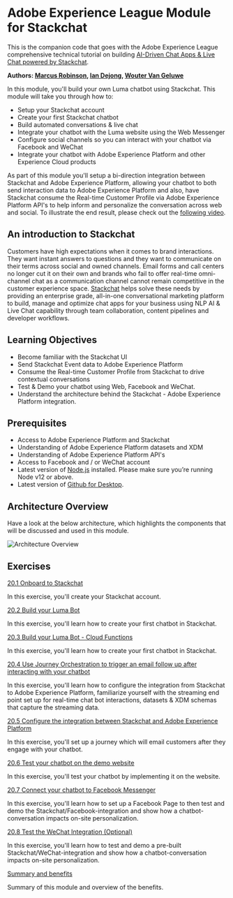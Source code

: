 # Adobe Experience League Module for Stackchat

This is the companion code that goes with the Adobe Experience League comprehensive technical tutorial on building [AI-Driven Chat Apps & Live Chat powered by Stackchat](https://experienceleague.adobe.com/docs/platform-learn/comprehensive-technical-tutorial/module20/ai-driven-chat-apps-stackchat.html).

**Authors: [Marcus Robinson](https://www.linkedin.com/in/marcus1robinson/), [Ian Dejong](https://www.linkedin.com/in/ian-dejong-5408b57/), [Wouter Van Geluwe](https://www.linkedin.com/in/woutervangeluwe/)**

In this module, you'll build your own Luma chatbot using Stackchat. This module will take you through how to:

- Setup your Stackchat account
- Create your first Stackchat chatbot
- Build automated conversations & live chat
- Integrate your chatbot with the Luma website using  the Web Messenger
- Configure social channels so you can interact with your chatbot via Facebook and WeChat
- Integrate your chatbot with Adobe Experience Platform and other Experience Cloud products

As part of this module you'll setup a bi-direction integration between Stackchat and Adobe Experience Platform, allowing your chatbot to both send interaction data to Adobe Experience Platform and also, have Stackchat consume the Real-time Customer Profile via Adobe Experience Platform API's to help inform and personalize the conversation across web and social. To illustrate the end result, please check out the [following video](https://video.tv.adobe.com/v/35846?quality=12&learn=on).

## An introduction to Stackchat

Customers have high expectations when it comes to brand interactions. They want instant answers to questions and they want to communicate on their terms across social and owned channels. Email forms and call centers no longer cut it on their own and brands who fail to offer real-time omni-channel chat as a communication channel cannot remain competitive in the customer experience space. [Stackchat](https://stackchat.com/enterprise) helps solve these needs by providing an enterprise grade, all-in-one conversational marketing platform to build, manage and optimize chat apps for your business using NLP AI & Live Chat capability through team collaboration, content pipelines and developer workflows.

## Learning Objectives

- Become familiar with the Stackchat UI
- Send Stackchat Event data to Adobe Experience Platform
- Consume the Real-time Customer Profile from Stackchat to drive contextual conversations
- Test & Demo your chatbot using Web, Facebook and WeChat.
- Understand the architecture behind the Stackchat - Adobe Experience Platform integration.

## Prerequisites

- Access to Adobe Experience Platform and Stackchat
- Understanding of Adobe Experience Platform datasets and XDM
- Understanding of Adobe Experience Platform API's
- Access to Facebook and / or WeChat account
- Latest version of [Node.js](https://nodejs.org/en/download/) installed. Please make sure you’re running Node v12 or above.
- Latest version of [Github for Desktop](https://desktop.github.com/).

## Architecture Overview

Have a look at the below architecture, which highlights the components that will be discussed and used in this module.

![Architecture Overview](https://experienceleague.adobe.com/docs/platform-learn/assets/architecturem20.png)

## Exercises

[20.1 Onboard to Stackchat](https://experienceleague.adobe.com/docs/platform-learn/comprehensive-technical-tutorial/module20/ex1.html)

In this exercise, you'll create your Stackchat account.

[20.2 Build your Luma Bot](https://experienceleague.adobe.com/docs/platform-learn/comprehensive-technical-tutorial/module20/ex2.html)

In this exercise, you'll learn how to create your first chatbot in Stackchat.

[20.3 Build your Luma Bot - Cloud Functions](https://experienceleague.adobe.com/docs/platform-learn/comprehensive-technical-tutorial/module20/ex3.html)

In this exercise, you'll learn how to create your first chatbot in Stackchat.

[20.4 Use Journey Orchestration to trigger an email follow up after interacting with your chatbot](https://experienceleague.adobe.com/docs/platform-learn/comprehensive-technical-tutorial/module20/ex4.html)

In this exercise, you'll learn how to configure the integration from Stackchat to Adobe Experience Platform, familiarize yourself with the streaming end point set up for real-time chat bot interactions, datasets & XDM schemas that capture the streaming data.

[20.5 Configure the integration between Stackchat and Adobe Experience Platform](https://experienceleague.adobe.com/docs/platform-learn/comprehensive-technical-tutorial/module20/ex5.html)

In this exercise, you'll set up a journey which will email customers after they engage with your chatbot.

[20.6 Test your chatbot on the demo website](https://experienceleague.adobe.com/docs/platform-learn/comprehensive-technical-tutorial/module20/ex6.html)

In this exercise, you'll test your chatbot by implementing it on the website.

[20.7 Connect your chatbot to Facebook Messenger](https://experienceleague.adobe.com/docs/platform-learn/comprehensive-technical-tutorial/module20/ex7.html)

In this exercise, you'll learn how to set up a Facebook Page to then test and demo the Stackchat/Facebook-integration and show how a chatbot-conversation impacts on-site personalization.

[20.8 Test the WeChat Integration (Optional)](https://experienceleague.adobe.com/docs/platform-learn/comprehensive-technical-tutorial/module20/ex8.html)

In this exercise, you'll learn how to test and demo a pre-built Stackchat/WeChat-integration and show how a chatbot-conversation impacts on-site personalization.

[Summary and benefits](https://experienceleague.adobe.com/docs/platform-learn/comprehensive-technical-tutorial/module20/summary.html)

Summary of this module and overview of the benefits.
